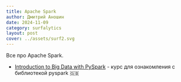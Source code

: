 ```yaml
---
title: Apache Spark
author: Дмитрий Аношин
date: 2024-11-09
category: surfalytics
layout: post
cover: ../assets/surf2.svg
---
```


Все про Apache Spark.

- [Introduction to Big Data with PySpark](https://www.codecademy.com/learn/big-data-pyspark) - курс для ознакомления с библиотекой pyspark 🇬🇧